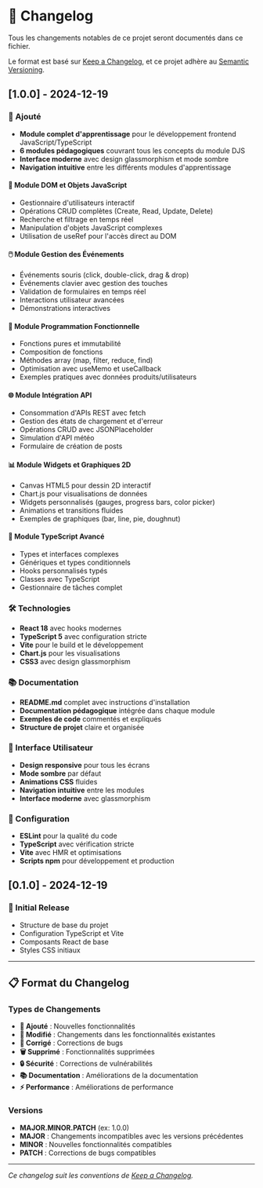 # 📝 Changelog

Tous les changements notables de ce projet seront documentés dans ce fichier.

Le format est basé sur [Keep a Changelog](https://keepachangelog.com/fr/1.0.0/),
et ce projet adhère au [Semantic Versioning](https://semver.org/lang/fr/).

## [1.0.0] - 2024-12-19

### 🎉 Ajouté
- **Module complet d'apprentissage** pour le développement frontend JavaScript/TypeScript
- **6 modules pédagogiques** couvrant tous les concepts du module DJS
- **Interface moderne** avec design glassmorphism et mode sombre
- **Navigation intuitive** entre les différents modules d'apprentissage

#### 🎯 Module DOM et Objets JavaScript
- Gestionnaire d'utilisateurs interactif
- Opérations CRUD complètes (Create, Read, Update, Delete)
- Recherche et filtrage en temps réel
- Manipulation d'objets JavaScript complexes
- Utilisation de useRef pour l'accès direct au DOM

#### 🖱️ Module Gestion des Événements
- Événements souris (click, double-click, drag & drop)
- Événements clavier avec gestion des touches
- Validation de formulaires en temps réel
- Interactions utilisateur avancées
- Démonstrations interactives

#### 🔄 Module Programmation Fonctionnelle
- Fonctions pures et immutabilité
- Composition de fonctions
- Méthodes array (map, filter, reduce, find)
- Optimisation avec useMemo et useCallback
- Exemples pratiques avec données produits/utilisateurs

#### 🌐 Module Intégration API
- Consommation d'APIs REST avec fetch
- Gestion des états de chargement et d'erreur
- Opérations CRUD avec JSONPlaceholder
- Simulation d'API météo
- Formulaire de création de posts

#### 📊 Module Widgets et Graphiques 2D
- Canvas HTML5 pour dessin 2D interactif
- Chart.js pour visualisations de données
- Widgets personnalisés (gauges, progress bars, color picker)
- Animations et transitions fluides
- Exemples de graphiques (bar, line, pie, doughnut)

#### 🔷 Module TypeScript Avancé
- Types et interfaces complexes
- Génériques et types conditionnels
- Hooks personnalisés typés
- Classes avec TypeScript
- Gestionnaire de tâches complet

### 🛠️ Technologies
- **React 18** avec hooks modernes
- **TypeScript 5** avec configuration stricte
- **Vite** pour le build et le développement
- **Chart.js** pour les visualisations
- **CSS3** avec design glassmorphism

### 📚 Documentation
- **README.md** complet avec instructions d'installation
- **Documentation pédagogique** intégrée dans chaque module
- **Exemples de code** commentés et expliqués
- **Structure de projet** claire et organisée

### 🎨 Interface Utilisateur
- **Design responsive** pour tous les écrans
- **Mode sombre** par défaut
- **Animations CSS** fluides
- **Navigation intuitive** entre les modules
- **Interface moderne** avec glassmorphism

### 🔧 Configuration
- **ESLint** pour la qualité du code
- **TypeScript** avec vérification stricte
- **Vite** avec HMR et optimisations
- **Scripts npm** pour développement et production

## [0.1.0] - 2024-12-19

### 🚀 Initial Release
- Structure de base du projet
- Configuration TypeScript et Vite
- Composants React de base
- Styles CSS initiaux

---

## 📋 Format du Changelog

### Types de Changements
- **🎉 Ajouté** : Nouvelles fonctionnalités
- **🔧 Modifié** : Changements dans les fonctionnalités existantes
- **🐛 Corrigé** : Corrections de bugs
- **🗑️ Supprimé** : Fonctionnalités supprimées
- **🔒 Sécurité** : Corrections de vulnérabilités
- **📚 Documentation** : Améliorations de la documentation
- **⚡ Performance** : Améliorations de performance

### Versions
- **MAJOR.MINOR.PATCH** (ex: 1.0.0)
- **MAJOR** : Changements incompatibles avec les versions précédentes
- **MINOR** : Nouvelles fonctionnalités compatibles
- **PATCH** : Corrections de bugs compatibles

---

*Ce changelog suit les conventions de [Keep a Changelog](https://keepachangelog.com/fr/1.0.0/).*
